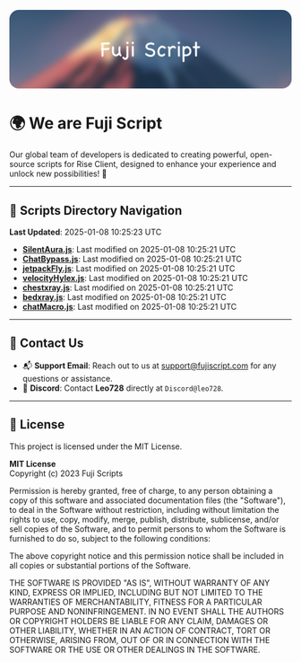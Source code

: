![Banner](.github/b.webp)

# 🌍 **We are Fuji Script**

Our global team of developers is dedicated to creating powerful, open-source scripts for Rise Client, designed to enhance your experience and unlock new possibilities! 🌟

---
<!-- SCRIPTS_NAVIGATION_START -->
## 📂 **Scripts Directory Navigation**

**Last Updated**: 2025-01-08 10:25:23 UTC

- **[SilentAura.js](scripts/SilentAura.js)**: Last modified on 2025-01-08 10:25:21 UTC
- **[ChatBypass.js](scripts/ChatBypass.js)**: Last modified on 2025-01-08 10:25:21 UTC
- **[jetpackFly.js](scripts/jetpackFly.js)**: Last modified on 2025-01-08 10:25:21 UTC
- **[velocityHylex.js](scripts/velocityHylex.js)**: Last modified on 2025-01-08 10:25:21 UTC
- **[chestxray.js](scripts/chestxray.js)**: Last modified on 2025-01-08 10:25:21 UTC
- **[bedxray.js](scripts/bedxray.js)**: Last modified on 2025-01-08 10:25:21 UTC
- **[chatMacro.js](scripts/chatMacro.js)**: Last modified on 2025-01-08 10:25:21 UTC

<!-- SCRIPTS_NAVIGATION_END -->

---

## 💬 **Contact Us**  
- 📬 **Support Email**: Reach out to us at [support@fujiscript.com](mailto:support@fujiscript.com) for any questions or assistance.  
- 💬 **Discord**: Contact **Leo728** directly at `Discord@leo728`.

---

## 📜 **License**

This project is licensed under the MIT License.  

**MIT License**  
Copyright (c) 2023 Fuji Scripts  

Permission is hereby granted, free of charge, to any person obtaining a copy of this software and associated documentation files (the "Software"), to deal in the Software without restriction, including without limitation the rights to use, copy, modify, merge, publish, distribute, sublicense, and/or sell copies of the Software, and to permit persons to whom the Software is furnished to do so, subject to the following conditions:  

The above copyright notice and this permission notice shall be included in all copies or substantial portions of the Software.  

THE SOFTWARE IS PROVIDED "AS IS", WITHOUT WARRANTY OF ANY KIND, EXPRESS OR IMPLIED, INCLUDING BUT NOT LIMITED TO THE WARRANTIES OF MERCHANTABILITY, FITNESS FOR A PARTICULAR PURPOSE AND NONINFRINGEMENT. IN NO EVENT SHALL THE AUTHORS OR COPYRIGHT HOLDERS BE LIABLE FOR ANY CLAIM, DAMAGES OR OTHER LIABILITY, WHETHER IN AN ACTION OF CONTRACT, TORT OR OTHERWISE, ARISING FROM, OUT OF OR IN CONNECTION WITH THE SOFTWARE OR THE USE OR OTHER DEALINGS IN THE SOFTWARE.  
